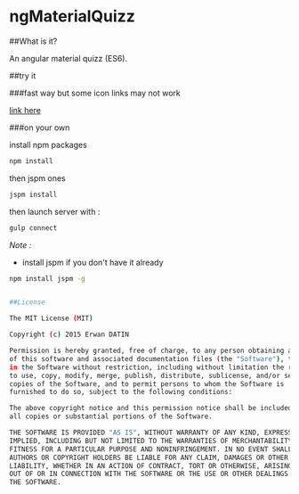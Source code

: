 ngMaterialQuizz
=====

##What is it?

An angular material quizz (ES6).

##try it

###fast way but some icon links may not work

[link here](https://rawgit.com/MacKentoch/ngMaterialQuizz/master/public/index.html)

###on your own

install npm packages
```bash
npm install
```
then jspm ones
```bash
jspm install
```


then launch server with :
```bash
gulp connect
```


*Note :*
- install jspm if you don't have it already
```bash
npm install jspm -g


##License

The MIT License (MIT)

Copyright (c) 2015 Erwan DATIN

Permission is hereby granted, free of charge, to any person obtaining a copy
of this software and associated documentation files (the "Software"), to deal
in the Software without restriction, including without limitation the rights
to use, copy, modify, merge, publish, distribute, sublicense, and/or sell
copies of the Software, and to permit persons to whom the Software is
furnished to do so, subject to the following conditions:

The above copyright notice and this permission notice shall be included in
all copies or substantial portions of the Software.

THE SOFTWARE IS PROVIDED "AS IS", WITHOUT WARRANTY OF ANY KIND, EXPRESS OR
IMPLIED, INCLUDING BUT NOT LIMITED TO THE WARRANTIES OF MERCHANTABILITY,
FITNESS FOR A PARTICULAR PURPOSE AND NONINFRINGEMENT. IN NO EVENT SHALL THE
AUTHORS OR COPYRIGHT HOLDERS BE LIABLE FOR ANY CLAIM, DAMAGES OR OTHER
LIABILITY, WHETHER IN AN ACTION OF CONTRACT, TORT OR OTHERWISE, ARISING FROM,
OUT OF OR IN CONNECTION WITH THE SOFTWARE OR THE USE OR OTHER DEALINGS IN
THE SOFTWARE.


